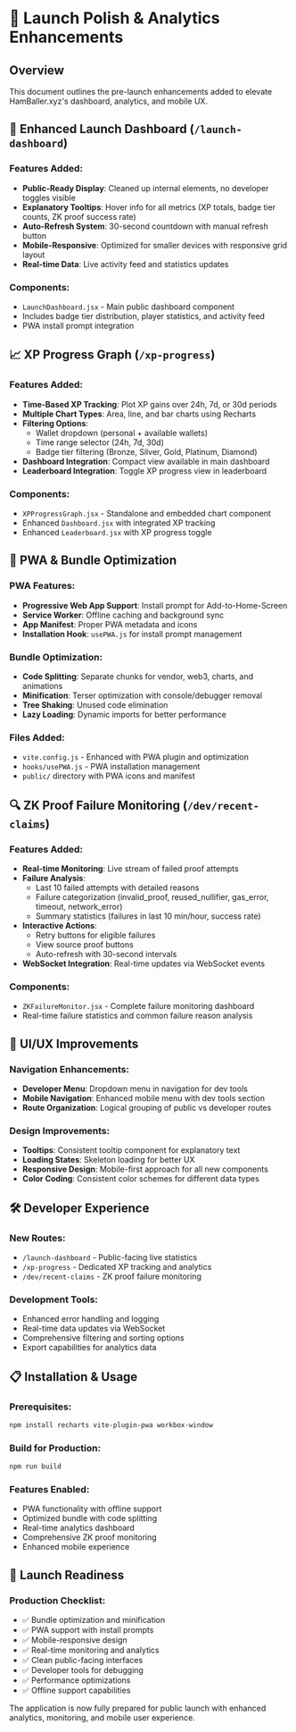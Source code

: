 # 🚀 Launch Polish & Analytics Enhancements

## Overview
This document outlines the pre-launch enhancements added to elevate HamBaller.xyz's dashboard, analytics, and mobile UX.

## 🧭 Enhanced Launch Dashboard (`/launch-dashboard`)

### Features Added:
- **Public-Ready Display**: Cleaned up internal elements, no developer toggles visible
- **Explanatory Tooltips**: Hover info for all metrics (XP totals, badge tier counts, ZK proof success rate)
- **Auto-Refresh System**: 30-second countdown with manual refresh button
- **Mobile-Responsive**: Optimized for smaller devices with responsive grid layout
- **Real-time Data**: Live activity feed and statistics updates

### Components:
- `LaunchDashboard.jsx` - Main public dashboard component
- Includes badge tier distribution, player statistics, and activity feed
- PWA install prompt integration

## 📈 XP Progress Graph (`/xp-progress`)

### Features Added:
- **Time-Based XP Tracking**: Plot XP gains over 24h, 7d, or 30d periods
- **Multiple Chart Types**: Area, line, and bar charts using Recharts
- **Filtering Options**:
  - Wallet dropdown (personal + available wallets)
  - Time range selector (24h, 7d, 30d)
  - Badge tier filtering (Bronze, Silver, Gold, Platinum, Diamond)
- **Dashboard Integration**: Compact view available in main dashboard
- **Leaderboard Integration**: Toggle XP progress view in leaderboard

### Components:
- `XPProgressGraph.jsx` - Standalone and embedded chart component
- Enhanced `Dashboard.jsx` with integrated XP tracking
- Enhanced `Leaderboard.jsx` with XP progress toggle

## 📱 PWA & Bundle Optimization

### PWA Features:
- **Progressive Web App Support**: Install prompt for Add-to-Home-Screen
- **Service Worker**: Offline caching and background sync
- **App Manifest**: Proper PWA metadata and icons
- **Installation Hook**: `usePWA.js` for install prompt management

### Bundle Optimization:
- **Code Splitting**: Separate chunks for vendor, web3, charts, and animations
- **Minification**: Terser optimization with console/debugger removal
- **Tree Shaking**: Unused code elimination
- **Lazy Loading**: Dynamic imports for better performance

### Files Added:
- `vite.config.js` - Enhanced with PWA plugin and optimization
- `hooks/usePWA.js` - PWA installation management
- `public/` directory with PWA icons and manifest

## 🔍 ZK Proof Failure Monitoring (`/dev/recent-claims`)

### Features Added:
- **Real-time Monitoring**: Live stream of failed proof attempts
- **Failure Analysis**: 
  - Last 10 failed attempts with detailed reasons
  - Failure categorization (invalid_proof, reused_nullifier, gas_error, timeout, network_error)
  - Summary statistics (failures in last 10 min/hour, success rate)
- **Interactive Actions**:
  - Retry buttons for eligible failures
  - View source proof buttons
  - Auto-refresh with 30-second intervals
- **WebSocket Integration**: Real-time updates via WebSocket events

### Components:
- `ZKFailureMonitor.jsx` - Complete failure monitoring dashboard
- Real-time failure statistics and common failure reason analysis

## 🎨 UI/UX Improvements

### Navigation Enhancements:
- **Developer Menu**: Dropdown menu in navigation for dev tools
- **Mobile Navigation**: Enhanced mobile menu with dev tools section
- **Route Organization**: Logical grouping of public vs developer routes

### Design Improvements:
- **Tooltips**: Consistent tooltip component for explanatory text
- **Loading States**: Skeleton loading for better UX
- **Responsive Design**: Mobile-first approach for all new components
- **Color Coding**: Consistent color schemes for different data types

## 🛠 Developer Experience

### New Routes:
- `/launch-dashboard` - Public-facing live statistics
- `/xp-progress` - Dedicated XP tracking and analytics
- `/dev/recent-claims` - ZK proof failure monitoring

### Development Tools:
- Enhanced error handling and logging
- Real-time data updates via WebSocket
- Comprehensive filtering and sorting options
- Export capabilities for analytics data

## 📋 Installation & Usage

### Prerequisites:
```bash
npm install recharts vite-plugin-pwa workbox-window
```

### Build for Production:
```bash
npm run build
```

### Features Enabled:
- PWA functionality with offline support
- Optimized bundle with code splitting
- Real-time analytics dashboard
- Comprehensive ZK proof monitoring
- Enhanced mobile experience

## 🚀 Launch Readiness

### Production Checklist:
- ✅ Bundle optimization and minification
- ✅ PWA support with install prompts
- ✅ Mobile-responsive design
- ✅ Real-time monitoring and analytics
- ✅ Clean public-facing interfaces
- ✅ Developer tools for debugging
- ✅ Performance optimizations
- ✅ Offline support capabilities

The application is now fully prepared for public launch with enhanced analytics, monitoring, and mobile user experience.